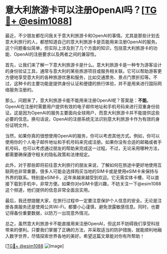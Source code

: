 # 意大利旅游卡可以注册OpenAI吗？[[TG💪+ @esim1088](https://t.me/s/esim1088)]

最近，不少朋友都在问我关于意大利旅游卡和OpenAI的事情。尤其是那些计划去意大利旅行的人，都想知道自己的意大利旅游卡是否能用来注册OpenAI的服务。这个问题看似简单，但实际上涉及到了几个方面的知识，包括意大利旅游卡的功能、OpenAI的注册要求以及两者之间的兼容性。

首先，让我们来了解一下意大利旅游卡是什么。意大利旅游卡是一种专为游客设计的身份验证工具，通常与意大利的某些旅游项目或服务相关联。它可以帮助游客更方便地享受意大利的各种旅游优惠和服务，比如交通票务、景点门票折扣等。不过，这种卡的主要功能是提供身份认证和便捷的旅行体验，并不是用来进行国际网络服务注册的。

那么，问题来了，意大利旅游卡能不能用来注册OpenAI呢？答案是：**不能**。OpenAI在注册时需要用户提供有效的电子邮件地址和手机号码来进行双重身份验证。这是因为OpenAI的服务主要面向全球用户，而意大利旅游卡并不能提供这些必要的信息。换句话说，OpenAI的注册系统无法识别意大利旅游卡作为有效的身份证明文件。

当然，如果你真的很想使用OpenAI的服务，你可以考虑其他方式。例如，你可以使用你的个人电子邮件地址和手机号码来完成注册。如果你没有合适的邮箱或者手机号码，也可以考虑通过朋友的帮助来完成这一过程。不过，无论采用哪种方法，都需要确保遵守相关的隐私政策和法律规定。

此外，对于那些即将前往意大利旅行的朋友来说，了解如何在旅途中更好地使用互联网也非常重要。很多人可能会选择购买当地的SIM卡或是使用eSIM卡来保持与外界的联系。特别是eSIM卡，近年来越来越受到欢迎。它无需实体卡槽，可以直接下载到手机中，非常方便。如果你对eSIM卡感兴趣，不妨关注一下@esim1088这个频道，他们提供的信息非常全面且实用。

最后，我还想提醒大家，在旅行过程中一定要注意保护个人信息的安全。无论是注册各类服务还是使用公共Wi-Fi，都要小心谨慎，避免泄露敏感信息。同时，也要记得备份重要数据，以防万一出现意外情况。

总之，虽然意大利旅游卡不能直接用来注册OpenAI，但这并不妨碍我们享受科技带来的便利。只要我们掌握了正确的方法，并采取适当的防护措施，就能顺利地融入数字世界，尽情探索世界各地的美好。希望这篇文章能对你有所帮助！

[[TG💪+ @esim1088](https://t.me/s/esim1088) ![Image](https://i.postimg.cc/4NQfJmqS/Snipaste-2025-05-13-00-14-12.png)]